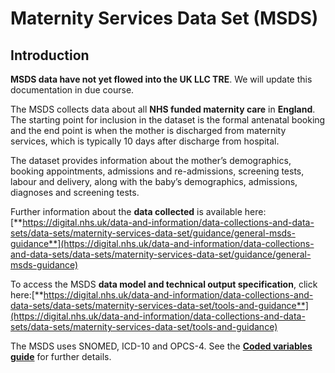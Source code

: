 # Maternity Services Data Set (MSDS)
## Introduction  
**MSDS data have not yet flowed into the UK LLC TRE**. We will update this documentation in due course.

The MSDS collects data about all **NHS funded maternity care** in **England**. The starting point for inclusion in the dataset is the formal antenatal booking and the end point is when the mother is discharged from maternity services, which is typically 10 days after discharge from hospital.

The dataset provides information about the mother’s demographics, booking appointments, admissions and re-admissions, screening tests, labour and delivery, along with the baby’s demographics, admissions, diagnoses and screening tests. 

Further information about the **data collected** is available here: [**https://digital.nhs.uk/data-and-information/data-collections-and-data-sets/data-sets/maternity-services-data-set/guidance/general-msds-guidance**](https://digital.nhs.uk/data-and-information/data-collections-and-data-sets/data-sets/maternity-services-data-set/guidance/general-msds-guidance)


To access the MSDS **data model and technical output specification**, click here:[**https://digital.nhs.uk/data-and-information/data-collections-and-data-sets/data-sets/maternity-services-data-set/tools-and-guidance**](https://digital.nhs.uk/data-and-information/data-collections-and-data-sets/data-sets/maternity-services-data-set/tools-and-guidance)

The MSDS uses SNOMED, ICD-10 and OPCS-4. See the [**Coded variables guide**](../Coding/coding_intro.md) for further details.






